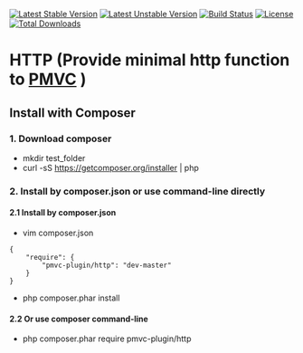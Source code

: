 [![Latest Stable Version](https://poser.pugx.org/pmvc-plugin/http/v/stable)](https://packagist.org/packages/pmvc-plugin/http) 
[![Latest Unstable Version](https://poser.pugx.org/pmvc-plugin/http/v/unstable)](https://packagist.org/packages/pmvc-plugin/http) 
[![Build Status](https://travis-ci.org/pmvc-plugin/http.svg?branch=master)](https://travis-ci.org/pmvc-plugin/http)
[![License](https://poser.pugx.org/pmvc-plugin/http/license)](https://packagist.org/packages/pmvc-plugin/http)
[![Total Downloads](https://poser.pugx.org/pmvc-plugin/http/downloads)](https://packagist.org/packages/pmvc-plugin/http) 

HTTP (Provide minimal http function to [PMVC](http://github.com/pmvc/pmvc) )
===============

## Install with Composer
### 1. Download composer
   * mkdir test_folder
   * curl -sS https://getcomposer.org/installer | php

### 2. Install by composer.json or use command-line directly
#### 2.1 Install by composer.json
   * vim composer.json
```
{
    "require": {
        "pmvc-plugin/http": "dev-master"
    }
}
```
   * php composer.phar install

#### 2.2 Or use composer command-line
   * php composer.phar require pmvc-plugin/http

